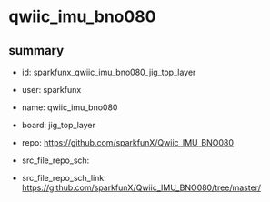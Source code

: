 # qwiic_imu_bno080
 
## summary 
* id: sparkfunx_qwiic_imu_bno080_jig_top_layer
* user: sparkfunx
* name: qwiic_imu_bno080
* board: jig_top_layer
* repo: https://github.com/sparkfunX/Qwiic_IMU_BNO080



* src_file_repo_sch: 
* src_file_repo_sch_link: https://github.com/sparkfunX/Qwiic_IMU_BNO080/tree/master/






